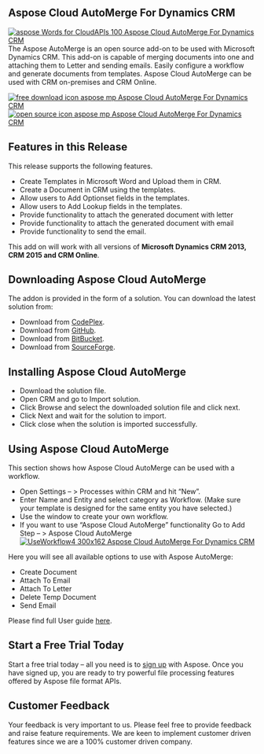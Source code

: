 ## Aspose Cloud AutoMerge For Dynamics CRM

[![aspose Words for CloudAPIs 100 Aspose Cloud AutoMerge For Dynamics CRM](http://www.aspose.com/blogs/wp-content/uploads/2014/02/aspose-Words-for-CloudAPIs_100.png "Aspose.Words for Cloud logo")](http://www.aspose.com/blogs/wp-content/uploads/2014/02/aspose-Words-for-CloudAPIs_100.png)The Aspose AutoMerge is an open source add-on to be used with Microsoft Dynamics CRM. This add-on is capable of merging documents into one and attaching them to Letter and sending emails. Easily configure a workflow and generate documents from templates. Aspose Cloud AutoMerge can be used with CRM on-premises and CRM Online.

[![free download icon aspose mp Aspose Cloud AutoMerge For Dynamics CRM](http://cdn.aspose.com/Images/marketplace/free-download-icon-aspose-mp.png "Free Download - Aspose Cloud AutoMerge")](https://asposecloudcrm.codeplex.com/releases "Free Download - Aspose Cloud AutoMerge")[![open source icon aspose mp Aspose Cloud AutoMerge For Dynamics CRM](http://cdn.aspose.com/Images/marketplace/open-source-icon-aspose-mp.png "Source Code - Aspose Cloud AutoMerge")](https://asposecloudcrm.codeplex.com/SourceControl/latest#Aspose%20Cloud%20AutoMerge/ "Source Code - Aspose Cloud AutoMerge")

## Features in this Release

This release supports the following features.

*   Create Templates in Microsoft Word and Upload them in CRM.
*   Create a Document in CRM using the templates.
*   Allow users to Add Optionset fields in the templates.
*   Allow users to Add Lookup fields in the templates.
*   Provide functionality to attach the generated document with letter
*   Provide functionality to attach the generated document with email
*   Provide functionality to send the email.

This add on will work with all versions of **Microsoft Dynamics CRM 2013, CRM 2015 and CRM Online**.

## Downloading Aspose Cloud AutoMerge

The addon is provided in the form of a solution. You can download the latest solution from:

*   Download from [CodePlex](https://asposecloudcrm.codeplex.com/releases).
*   Download from [GitHub](https://github.com/asposemarketplace/asposecloudcrm/releases).
*   Download from [BitBucket](https://bitbucket.org/asposemarketplace/aspose-cloud-for-dynamics-crm/downloads).
*   Download from [SourceForge](https://sourceforge.net/projects/asposecloudfordynamicscrm/files/Aspose%20Cloud%20AutoMerge/).

## Installing Aspose Cloud AutoMerge

*   Download the solution file.
*   Open CRM and go to Import solution.
*   Click Browse and select the downloaded solution file and click next.
*   Click Next and wait for the solution to import.
*   Click close when the solution is imported successfully.

## Using Aspose Cloud AutoMerge

This section shows how Aspose Cloud AutoMerge can be used with a workflow.

*   Open Settings – > Processes within CRM and hit “New”.
*   Enter Name and Entity and select category as Workflow. (Make sure your template is designed for the same entity you have selected.)
*   Use the window to create your own workflow.
*   If you want to use “Aspose Cloud AutoMerge” functionality Go to Add Step – > Aspose Cloud AutoMerge  
    [![UseWorkflow4 300x162 Aspose Cloud AutoMerge For Dynamics CRM](http://www.aspose.com/blogs/wp-content/uploads/2014/12/UseWorkflow4-300x162.png "UseWorkflow4")](http://www.aspose.com/blogs/wp-content/uploads/2014/12/UseWorkflow4.png)

Here you will see all available options to use with Aspose AutoMerge:

*   Create Document
*   Attach To Email
*   Attach To Letter
*   Delete Temp Document
*   Send Email

Please find full User guide [here](https://asposecloudcrm.codeplex.com/wikipage?title=Aspose%20Cloud%20AutoMerge "Aspose Cloud AutoMerge UserGuide").

## Start a Free Trial Today

Start a free trial today – all you need is to [sign up](https://cloud.aspose.com/SignUp) with Aspose. Once you have signed up, you are ready to try powerful file processing features offered by Aspose file format APIs.

## Customer Feedback

Your feedback is very important to us. Please feel free to provide feedback and raise feature requirements. We are keen to implement customer driven features since we are a 100% customer driven company.
